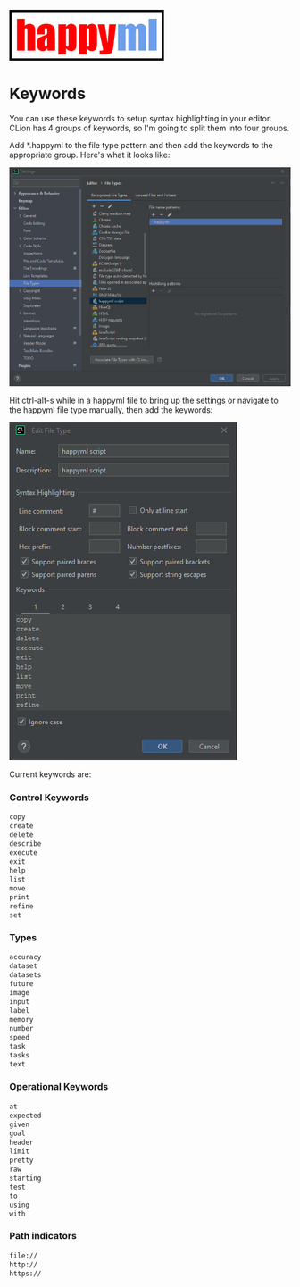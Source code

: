 ![happyml](../happyml.png)
# Keywords

You can use these keywords to setup syntax highlighting in your editor. CLion has 4 groups of keywords, so I'm going
to split them into four groups.

Add *.happyml to the file type pattern and then add the keywords to the appropriate group. Here's what it looks like:

![](../happyml_file_type_pattern.png)

Hit ctrl-alt-s while in a happyml file to bring up the settings or navigate to the happyml file type manually, then
add the keywords:

![](../happyml_file_type_config.png)

Current keywords are:
### Control Keywords
```happyml
copy
create
delete
describe
execute
exit
help
list
move
print
refine
set
```
### Types
```happyml
accuracy
dataset
datasets
future
image
input
label
memory
number
speed
task
tasks
text
```
### Operational Keywords
```happyml
at
expected
given
goal
header
limit
pretty
raw
starting
test
to
using
with
```
### Path indicators
```happyml
file://
http://
https://
```
